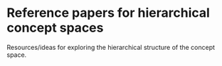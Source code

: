 # Reference papers for hierarchical concept spaces
Resources/ideas for exploring the hierarchical structure of the concept space.
